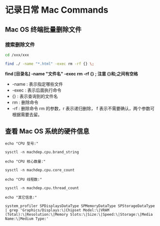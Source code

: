 # 记录日常 Mac Commands

## Mac OS 终端批量删除文件

### 搜索删除文件

```bash
cd /xxx/xxx

find ./ -name "*.html" -exec rm -rf {} \;
```

**find [目录名] -name "文件名" -exec rm -rf {} \; 注意 {}和\;之间有空格**

- -name : 表示指定哪些文件
- -exec : 表示后面执行命令
- {} : 表示查询到的文件名
- rm : 删除命令
- -rf : 删除命令 rm 的参数，r 表示递归删除， f 表示不需要确认，两个参数可根据需要去留。

## 查看 Mac OS 系统的硬件信息

```shell
echo "CPU 型号:"

sysctl -n machdep.cpu.brand_string

echo "CPU 核心数量:"

sysctl -n machdep.cpu.core_count

echo "CPU 线程数:"

sysctl -n machdep.cpu.thread_count

echo "其它信息:"

system_profiler SPDisplaysDataType SPMemoryDataType SPStorageDataType | grep 'Graphics/Displays:\|Chipset Model:\|VRAM (Total):\|Resolution:\|Memory Slots:\|Size:\|Speed:\|Storage:\|Media Name:\|Medium Type:'
```

